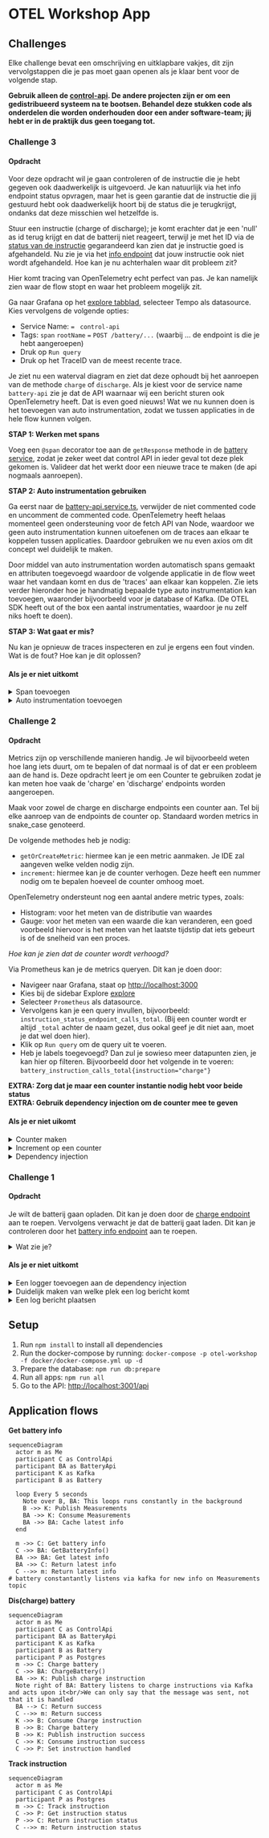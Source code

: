 # OTEL Workshop App

## Challenges

Elke challenge bevat een omschrijving en uitklapbare vakjes, dit zijn vervolgstappen die je pas moet gaan openen als je klaar bent voor de volgende stap.

**Gebruik alleen de [control-api](apps/control-api). De andere projecten zijn er om een gedistribueerd systeem na te bootsen. Behandel deze stukken code als onderdelen die worden onderhouden door een ander software-team; jij hebt er in de praktijk dus geen toegang tot.**

### Challenge 3

#### Opdracht

Voor deze opdracht wil je gaan controleren of de instructie die je hebt gegeven ook daadwerkelijk is uitgevoerd. Je kan natuurlijk via het info endpoint status opvragen, maar het is geen garantie dat de instructie die jij gestuurd hebt ook daadwerkelijk hoort bij de status die je terugkrijgt, ondanks dat deze misschien wel hetzelfde is.

Stuur een instructie (charge of discharge); je komt erachter dat je een 'null' as id terug krijgt en dat de batterij niet reageert, terwijl je met het ID via de [status van de instructie](http://localhost:3001/api#/default/BatteryController_getStatus) gegarandeerd kan zien dat je instructie goed is afgehandeld. Nu zie je via het [info endpoint](http://localhost:3001/api#/default/BatteryController_getInfo) dat jouw instructie ook niet wordt afgehandeld. Hoe kan je nu achterhalen waar dit probleem zit?

Hier komt tracing van OpenTelemetry echt perfect van pas. Je kan namelijk zien waar de flow stopt en waar het probleem mogelijk zit.

Ga naar Grafana op het [explore tabblad](http://localhost:3000/explore), selecteer Tempo als datasource. Kies vervolgens de volgende opties:

- Service Name: `= ` `control-api`
- Tags: `span` `rootName` `=` `POST /battery/...` (waarbij ... de endpoint is die je hebt aangeroepen)
- Druk op `Run query`
- Druk op het TraceID van de meest recente trace.

Je ziet nu een waterval diagram en ziet dat deze ophoudt bij het aanroepen van de methode `charge` of `discharge`. Als je kiest voor de service name `battery-api` zie je dat de API waarnaar wij een bericht sturen ook OpenTelemetry heeft. Dat is even goed nieuws! Wat we nu kunnen doen is het toevoegen van auto instrumentation, zodat we tussen applicaties in de hele flow kunnen volgen.

**STAP 1: Werken met spans**

Voeg een `@span` decorator toe aan de `getResponse` methode in de [battery service](apps/control-api/src/app/services/battery-api.service.ts), zodat je zeker weet dat control API in ieder geval tot deze plek gekomen is. Valideer dat het werkt door een nieuwe trace te maken (de api nogmaals aanroepen).

**STAP 2: Auto instrumentation gebruiken**

Ga eerst naar de [battery-api.service.ts](apps/control-api/src/app/services/battery-api.service.ts), verwijder de niet commented code en uncomment de commented code. OpenTelemetry heeft helaas momenteel geen ondersteuning voor de fetch API van Node, waardoor we geen auto instrumentation kunnen uitoefenen om de traces aan elkaar te koppelen tussen applicaties. Daardoor gebruiken we nu even axios om dit concept wel duidelijk te maken.

Door middel van auto instrumentation worden automatisch spans gemaakt en attributen toegevoegd waardoor de volgende applicatie in de flow weet waar het vandaan komt en dus de 'traces' aan elkaar kan koppelen.
Zie iets verder hieronder hoe je handmatig bepaalde type auto instrumentation kan toevoegen, waaronder bijvoorbeeld voor je database of Kafka. (De OTEL SDK heeft out of the box een aantal instrumentaties, waardoor je nu zelf niks hoeft te doen).

**STAP 3: Wat gaat er mis?**

Nu kan je opnieuw de traces inspecteren en zul je ergens een fout vinden. Wat is de fout? Hoe kan je dit oplossen?

#### Als je er niet uitkomt

<details>
<summary>Span toevoegen</summary>

Een span kan je toevoegen door de `@span` decorator toe te voegen aan de methode.

```typescript
import {span} from '@zonneplan/open-telemetry-node';

class MyClass {
  // Via onze eigen package #1
  @span()
  getResponse() {
    // ... je code

    return 'response';
  }
  
  // Via onze eigen package #2
  // Net als .NET heeft TypeScript sinds kort ook een using statement (https://www.typescriptlang.org/docs/handbook/release-notes/typescript-5-2.html#using-declarations-and-explicit-resource-management)
  // Een mooi voorbeeld is file streams, waarbij je de file automatisch sluit na het gebruik, maar waarom niet ook met spans?
  getResponse() {
    using span = startSpan('my-span');
    
    // ... je code
    
    return 'response';
  }
  
  // Via standaard OTEL #1
  // onze eigen package heeft ook een startSpan
  getResponse() {
    const span = tracer.startSpan('my-span');
    try {
      // ... je code
      
      return 'response';
    } finally {
        span.end();
    }
  }
  
  // Via standaard OTEL #2
  // onze eigen package heeft ook een startActiveSpan
  getResponse() {
    return tracer.startActiveSpan('my-span', async (span) => {
      // ... je code
      
      span.end();
      return 'response';
    });
  }
}
```

</details>

<details>
<summary>Auto instrumentation toevoegen</summary>

Auto instrumentation kan je toevoegen in de `OpenTelemetryBuilder` in de [main file](apps/control-api/src/main.ts). Je ziet hier ook dat er overal `require` wordt gebruikt. Dit is nodig om ervoor te zorgen dat OpenTelemetry is ingeladen voordat de applicatie start. Er zijn veel verschillende instrumentaties beschikbaar, zoals voor Express, Postgres, Kafka, etc. Zie bijvoorbeeld deze lijst: https://github.com/open-telemetry/opentelemetry-js-contrib/tree/main/plugins/node

```typescript
import otel = require('@zonneplan/open-telemetry-node');
import ki = require('opentelemetry-instrumentation-kafkajs');

new otel.OpenTelemetryBuilder('control-api')
  .withTracing((options) =>
    options
      // ...
      .withInstrumentation(
        new ki.KafkaJsInstrumentation({
          enabled: true,
        })
      )
  )
  .start();
```

</details>

### Challenge 2

#### Opdracht

Metrics zijn op verschillende manieren handig. Je wil bijvoorbeeld weten hoe lang iets duurt, om te bepalen of dat normaal is of dat er een probleem aan de hand is. Deze opdracht leert je om een Counter te gebruiken zodat je kan meten hoe vaak de 'charge' en 'discharge' endpoints worden aangeroepen.

Maak voor zowel de charge en discharge endpoints een counter aan. Tel bij elke aanroep van de endpoints de counter op. Standaard worden metrics in snake_case genoteerd.

De volgende methodes heb je nodig:

- `getOrCreateMetric`: hiermee kan je een metric aanmaken. Je IDE zal aangeven welke velden nodig zijn.
- `increment`: hiermee kan je de counter verhogen. Deze heeft een nummer nodig om te bepalen hoeveel de counter omhoog moet.

OpenTelemetry ondersteunt nog een aantal andere metric types, zoals:

- Histogram: voor het meten van de distributie van waardes
- Gauge: voor het meten van een waarde die kan veranderen, een goed voorbeeld hiervoor is het meten van het laatste tijdstip dat iets gebeurt is of de snelheid van een proces.

_Hoe kan je zien dat de counter wordt verhoogd?_

Via Prometheus kan je de metrics queryen. Dit kan je doen door:

- Navigeer naar Grafana, staat op [http://localhost:3000](http://localhost:3000)
- Kies bij de sidebar Explore [explore](http://localhost:3000/explore?schemaVersion=1&panes=%7B%22t5b%22:%7B%22datasource%22:%22prometheus_uid%22,%22queries%22:%5B%7B%22refId%22:%22A%22,%22expr%22:%22%22,%22range%22:true,%22datasource%22:%7B%22type%22:%22prometheus%22,%22uid%22:%22prometheus_uid%22%7D%7D%5D,%22range%22:%7B%22from%22:%22now-1h%22,%22to%22:%22now%22%7D%7D%7D&orgId=1)
- Selecteer `Prometheus` als datasource.
- Vervolgens kan je een query invullen, bijvoorbeeld: `instruction_status_endpoint_calls_total`. (Bij een counter wordt er altijd `_total` achter de naam gezet, dus ookal geef je dit niet aan, moet je dat wel doen hier).
- Klik op `Run query` om de query uit te voeren.
- Heb je labels toegevoegd? Dan zul je sowieso meer datapunten zien, je kan hier op filteren. Bijvoorbeeld door het volgende in te voeren: `battery_instruction_calls_total{instruction="charge"}`

**EXTRA: Zorg dat je maar een counter instantie nodig hebt voor beide status** <br>
**EXTRA: Gebruik dependency injection om de counter mee te geven**

#### Als je er niet uikomt

<details>
<summary>Counter maken</summary>

Een counter kun je aanmaken door de `getOrCreateMetric` aan te roepen. Voor een Counter zijn de volgende onderdelen nodig:

```typescript
const myCounter = getOrCreateMetric({
  type: 'Counter',
  valueType: ValueType.INT,
  description: 'Number of times the instruction status endpoint was called',
  name: 'instruction_status_endpoint_calls',
});
```

</details>
<details>
<summary>Increment op een counter</summary>

Een counter kan je verhogen door de `increment` methode aan te roepen. Deze heeft een nummer nodig om te bepalen hoeveel de counter omhoog moet.

```typescript
myCounter.increment(1);
```

</details>

<details>
<summary>Dependency injection</summary>

Je kan de counter meegeven aan de class (bijvoorbeeld de controller) door hem in de constructor mee te geven en te decoraten met de `@injectMetric` decorator. Vervolgens moet je deze dan ook meegeven in de `provide` array van de module.

Bij voorkeur maak je een constante aan voor de naam van de provider, zodat je bij een wijziging van de naam niet overal in de code hoeft te zoeken naar de juiste naam. (bijvoorbeeld: `const MY_COUNTER_NAME='instruction_status_endpoint_calls'`)

**De class**

```typescript
import {injectMetric} from '@zonneplan/open-telemetry-nest';

@Injectable()
export class BatteryService {
  constructor(@injectMetric('instruction_status_endpoint_calls') private readonly myCounter: Counter) {
  }
}
```

**De [app.module](apps/control-api/src/app/app.module.ts)**

```typescript


@Module({
  imports: [MetricsModule],
  providers: [
    {
      createCounterProvider({
                              valueType: ValueType.INT,
                              description: 'Number of times the instruction status endpoint was called',
                              name: 'instruction_status_endpoint_calls',
                            })
    }
  ],
})
export class BatteryModule {
}
```

</details>

### Challenge 1

#### Opdracht

Je wilt de batterij gaan opladen. Dit kan je doen door de [charge endpoint](http://localhost:3001/api#/default/BatteryController_charge) aan te roepen.
Vervolgens verwacht je dat de batterij gaat laden. Dit kan je controleren door het [battery info endpoint](http://localhost:3001/api#/default/BatteryController_getInfo) aan te roepen.

<details>
<summary>Wat zie je?</summary>
Er komt geen batterij informatie door. Hoe kan je via logs inzichtelijk maken wat er mis gaat? Welk log level zou je hiervoor gaan gebruiken?
</details>

#### Als je er niet uitkomt

<details>
<summary>Een logger toevoegen aan de dependency injection</summary>
Het is voor deze challenge het makkelijkste om de `@zonneplan/open-telemetry-zonneplan` log package te gebruiken, zodat je straks ook makkelijk logs inzichtelijk krijgt in grafana.

In de [app.module](apps/control-api/src/app/app.module.ts) kan je de `LoggerModule` toevoegen aan de imports. Hiermee kan je de `LoggerService` injecten in de `BatteryService`, waardoor de `BatteryService` een dependency wordt.

<details>
<summary>Code voorbeeld LoggerModule</summary>

```typescript
import {LoggerModule} from '@zonneplan/open-telemetry-zonneplan';

@Module({
  imports: [LoggerModule],
})
export class AppModule {
}
```

</details>

<details>
<summary>Code voorbeeld LoggerService</summary>

```typescript
import {LoggerService} from '@zonneplan/open-telemetry-zonneplan';

@Injectable()
export class BatteryService {
  constructor(private readonly logger: LoggerService) {
  }
}
```

</details>
<br>
</details>

<details>
<summary>Duidelijk maken van welke plek een log bericht komt</summary>
In de constructor van een class kan je een context zetten via `myService.setContext('my-context')` zodat je weet op welke plek de log precies wordt aangeroepen.
</details>

<details>
<summary>Een log bericht plaatsen</summary>

Zie de mogelijke methods van de [LoggerService](node_modules/@zonneplan/open-telemetry-nest/dist/src/logging/services/logger.service.d.ts) en kies de juiste voor jouw situatie.

</details>

## Setup

1. Run `npm install` to install all dependencies
2. Run the docker-compose by running: `docker-compose -p otel-workshop -f docker/docker-compose.yml up -d`
3. Prepare the database: `npm run db:prepare`
4. Run all apps: `npm run all`
5. Go to the API: [http://localhost:3001/api](http://localhost:3001/api)

## Application flows

**Get battery info**

```mermaid
sequenceDiagram
  actor m as Me
  participant C as ControlApi
  participant BA as BatteryApi
  participant K as Kafka
  participant B as Battery

  loop Every 5 seconds
    Note over B, BA: This loops runs constantly in the background
    B ->> K: Publish Measurements
    BA ->> K: Consume Measurements
    BA ->> BA: Cache latest info
  end

  m ->> C: Get battery info
  C ->> BA: GetBatteryInfo()
  BA ->> BA: Get latest info
  BA ->> C: Return latest info
  C -->> m: Return latest info
# battery constantantly listens via kafka for new info on Measurements topic

```

**Dis(charge) battery**

```mermaid
sequenceDiagram
  actor m as Me
  participant C as ControlApi
  participant BA as BatteryApi
  participant K as Kafka
  participant B as Battery
  participant P as Postgres
  m ->> C: Charge battery
  C ->> BA: ChargeBattery()
  BA ->> K: Publish charge instruction
  Note right of BA: Battery listens to charge instructions via Kafka and acts upon it<br/>We can only say that the message was sent, not that it is handled
  BA --> C: Return success
  C -->> m: Return success
  K ->> B: Consume Charge instruction
  B ->> B: Charge battery
  B ->> K: Publish instruction success
  C ->> K: Consume instruction success
  C ->> P: Set instruction handled
```

**Track instruction**

```mermaid
sequenceDiagram
  actor m as Me
  participant C as ControlApi
  participant P as Postgres
  m ->> C: Track instruction
  C ->> P: Get instruction status
  P ->> C: Return instruction status
  C -->> m: Return instruction status
```
